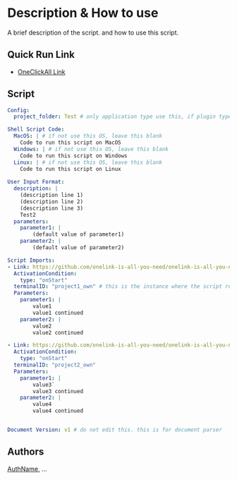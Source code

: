 # Description & How to use
A brief description of the script. and how to use this script.

## Quick Run Link
- [OneClickAll Link](http://oneclickall.com/your-script)

## Script
```yaml
Config: 
  project_folder: Test # only application type use this, if plugin type, leave this blank

Shell Script Code:
  MacOS: | # if not use this OS, leave this blank
    Code to run this script on MacOS
  Windows: | # if not use this OS, leave this blank
    Code to run this script on Windows
  Linux: | # if not use this OS, leave this blank
    Code to run this script on Linux
    
User Input Format:
  description: |
    (description line 1)
    (description line 2)
    (description line 3)
    Test2
  parameters:
    parameter1: |
        (default value of parameter1)
    parameter2: |
        (default value of parameter2)

Script Imports:
- Link: https://github.com/onelink-is-all-you-need/onelink-is-all-you-need/blob/main/github/melodysdreamj/test5.md
  ActivationCondition: 
    type: "onStart"
  terminalID: "project1_own" # this is the instance where the script runs
  Parameters:
    parameter1: |
        value1
        value1 continued
    parameter2: |
        value2
        value2 continued

- Link: https://github.com/onelink-is-all-you-need/onelink-is-all-you-need/blob/main/github/melodysdreamj/test6.md
  ActivationCondition: 
    type: "onStart"
  terminalID: "project2_own"
  Parameters:
    parameter1: |
        value3`
        value3 continued
    parameter2: |
        value4
        value4 continued


Document Version: v1 # do not edit this. this is for document parser

```

## Authors
[AuthName](http://oneclickall.com/your-script), ...